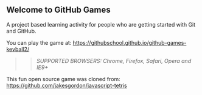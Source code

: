 ## Welcome to GitHub Games

A project based learning activity for people who are getting started with Git and GitHub.

You can play the game at: https://githubschool.github.io/github-games-kevball2/

>> _*SUPPORTED BROWSERS*: Chrome, Firefox, Safari, Opera and IE9+_

This fun open source game was cloned from: https://github.com/jakesgordon/javascript-tetris
